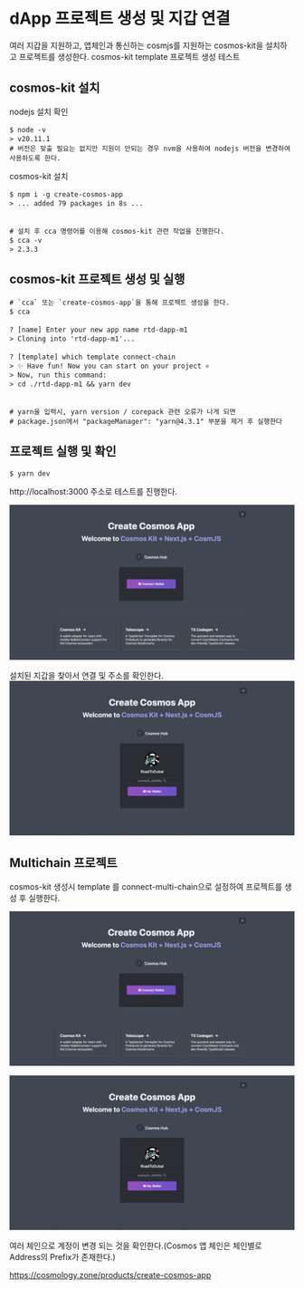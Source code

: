# dApp 프로젝트 생성 및 지갑 연결

여러 지갑을 지원하고, 앱체인과 통신하는 cosmjs를 지원하는 cosmos-kit을 설치하고 프로젝트를 생성한다.
cosmos-kit template 프로젝트 생성 테스트

## cosmos-kit 설치

nodejs 설치 확인

```
$ node -v
> v20.11.1
# 버전은 맞출 필요는 없지만 지원이 안되는 경우 nvm을 사용하여 nodejs 버전을 변경하여 사용하도록 한다.
```

cosmos-kit 설치

```
$ npm i -g create-cosmos-app
> ... added 79 packages in 8s ...


# 설치 후 cca 명령어를 이용해 cosmos-kit 관련 작업을 진행한다.
$ cca -v
> 2.3.3
```

## cosmos-kit 프로젝트 생성 및 실행

```
# `cca` 또는 `create-cosmos-app`을 통해 프로젝트 생성을 한다.
$ cca

? [name] Enter your new app name rtd-dapp-m1
> Cloning into 'rtd-dapp-m1'...

? [template] which template connect-chain
> ✨ Have fun! Now you can start on your project ⚛️
> Now, run this command:
> cd ./rtd-dapp-m1 && yarn dev


# yarn을 입력시, yarn version / corepack 관련 오류가 나게 되면
# package.json에서 "packageManager": "yarn@4.3.1" 부분을 제거 후 실행한다
```

## 프로젝트 실행 및 확인

```
$ yarn dev
```

http://localhost:3000 주소로 테스트를 진행한다.

![m1-1](../../images/m1-1.png)

설치된 지갑을 찾아서 연결 및 주소를 확인한다.
![m1-2](../../images/m1-2.png)

## Multichain 프로젝트

cosmos-kit 생성시 template 를 connect-multi-chain으로 설정하여 프로젝트를 생성 후 실행한다.

![m1-3](../../images/m1-1.png)

![m1-4](../../images/m1-2.png)

여러 체인으로 계정이 변경 되는 것을 확인한다.(Cosmos 앱 체인은 체인별로 Address의 Prefix가 존재한다.)



https://cosmology.zone/products/create-cosmos-app